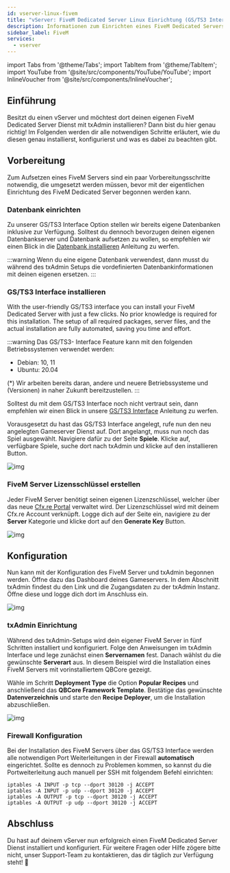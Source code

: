 ```yaml
---
id: vserver-linux-fivem
title: "vServer: FiveM Dedicated Server Linux Einrichtung (GS/TS3 Interface)"
description: Informationen zum Einrichten eines FiveM Dedicated Servers auf einem Linux Dedicated Server von ZAP-Hosting - ZAP-Hosting.com Dokumentation
sidebar_label: FiveM
services:
  - vserver
---
```


import Tabs from '@theme/Tabs';
import TabItem from '@theme/TabItem';
import YouTube from '@site/src/components/YouTube/YouTube';
import InlineVoucher from '@site/src/components/InlineVoucher';




## Einführung
Besitzt du einen vServer und möchtest dort deinen eigenen FiveM Dedicated Server Dienst mit txAdmin installieren? Dann bist du hier genau richtig! Im Folgenden werden dir alle notwendigen Schritte erläutert, wie du diesen genau installierst, konfigurierst und was es dabei zu beachten gibt. 



## Vorbereitung

Zum Aufsetzen eines FiveM Servers sind ein paar Vorbereitungsschritte notwendig, die umgesetzt werden müssen, bevor mit der eigentlichen Einrichtung des FiveM Dedicated Server begonnen werden kann.



### Datenbank einrichten

Zu unserer GS/TS3 Interface Option stellen wir bereits eigene Datenbanken inklusive zur Verfügung. Solltest du dennoch bevorzugen deinen eigenen Datenbankserver und Datenbank aufsetzen zu wollen, so empfehlen wir einen Blick in die [Datenbank installieren](dedicated-linux-databases.md) Anleitung zu werfen. 

:::warning
Wenn du eine eigene Datenbank verwendest, dann musst du während des txAdmin Setups die vordefinierten Datenbankinformationen mit deinen eigenen ersetzen. 
:::



### GS/TS3 Interface installieren
With the user-friendly GS/TS3 interface you can install your FiveM Dedicated Server with just a few clicks. No prior knowledge is required for this installation. The setup of all required packages, server files, and the actual installation are fully automated, saving you time and effort.

:::warning
Das GS/TS3- Interface Feature kann mit den folgenden Betriebssystemen verwendet werden:

- Debian: 10, 11
- Ubuntu: 20.04

(*) Wir arbeiten bereits daran, andere und neuere Betriebssysteme und (Versionen) in naher Zukunft bereitzustellen.
:::

Solltest du mit dem GS/TS3 Interface noch nicht vertraut sein, dann empfehlen wir einen Blick in unsere [GS/TS3 Interface](dedicated-linux-gs-interface.md) Anleitung zu werfen. 

Vorausgesetzt du hast das GS/TS3 Interface angelegt, rufe nun den neu angelegten Gameserver Dienst auf. Dort angelangt, muss nun noch das Spiel ausgewählt. Navigiere dafür zu der Seite **Spiele**. Klicke auf, verfügbare Spiele, suche dort nach txAdmin und klicke auf den installieren Button. 

![img](https://screensaver01.zap-hosting.com/index.php/s/jjtHEbpY8NDeTxK/download)






### FiveM Server Lizensschlüssel erstellen

Jeder FiveM Server benötigt seinen eigenen Lizenzschlüssel, welcher über das neue [Cfx.re Portal](http://portal.cfx.re/) verwaltet wird. Der Lizenzschlüssel wird mit deinem Cfx.re Account verknüpft. Logge dich auf der Seite ein, navigiere zu der **Server** Kategorie und klicke dort auf den **Generate Key** Button.

![img](https://screensaver01.zap-hosting.com/index.php/s/X6kHcs6o2dcFJqw/preview)



## Konfiguration

Nun kann mit der Konfiguration des FiveM Server und txAdmin begonnen werden. Öffne dazu das Dashboard deines Gameservers. In dem Abschnitt txAdmin findest du den Link und die Zugangsdaten zu der txAdmin Instanz. Öffne diese und logge dich dort im Anschluss ein. 

![img](https://screensaver01.zap-hosting.com/index.php/s/dgtKoasr73Hn6e6/preview)

### txAdmin Einrichtung

Während des txAdmin-Setups wird dein eigener FiveM Server in fünf Schritten installiert und konfiguriert. Folge den Anweisungen im txAdmin Interface und lege zunächst einen **Servernamen** fest. Danach wählst du die gewünschte **Serverart** aus. In diesem Beispiel wird die Installation eines FiveM Servers mit vorinstalliertem QBCore gezeigt.

Wähle im Schritt **Deployment Type** die Option **Popular Recipes** und anschließend das **QBCore Framework Template**. Bestätige das gewünschte **Datenverzeichnis** und starte den **Recipe Deployer**, um die Installation abzuschließen.

![img](https://screensaver01.zap-hosting.com/index.php/s/i7mSNNs29b6QLjz/download)




### Firewall Konfiguration

Bei der Installation des FiveM Servers über das GS/TS3 Interface werden alle notwendigen Port Weiterleitungen in der Firewall **automatisch** eingerichtet. Sollte es dennoch zu Problemen kommen, so kannst du die Portweiterleitung auch manuell per SSH mit folgendem Befehl einrichten: 

```
iptables -A INPUT -p tcp --dport 30120 -j ACCEPT
iptables -A INPUT -p udp --dport 30120 -j ACCEPT
iptables -A OUTPUT -p tcp --dport 30120 -j ACCEPT
iptables -A OUTPUT -p udp --dport 30120 -j ACCEPT 
```



## Abschluss

Du hast auf deinem vServer nun erfolgreich einen FiveM Dedicated Server Dienst installiert und konfiguriert. Für weitere Fragen oder Hilfe zögere bitte nicht, unser Support-Team zu kontaktieren, das dir täglich zur Verfügung steht! 🙂

